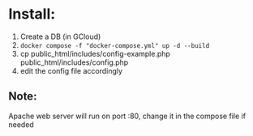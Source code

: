 # Install:

1. Create a DB (in GCloud)
2. ```docker compose -f "docker-compose.yml" up -d --build ```
3. cp public_html/includes/config-example.php public_html/includes/config.php
4. edit the config file accordingly


## Note:
Apache web server will run on port :80, change it in the compose file if needed

